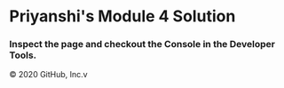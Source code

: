 <!DOCTYPE html>
<html>
<head>
  <meta charset="utf-8">
  <title>Module 4 Solution</title>
  <script>
    var names = []; // DO NOT REMOVE
  </script>
  <script src="SpeakHello.js"></script>
  <script src="SpeakGoodBye.js"></script>
  <script src="script.js"></script>
</head>
<body>
  <h1>Priyanshi's Module 4 Solution</h1>
  <h3>Inspect the page and checkout the Console in the Developer Tools.</h3>
</body>
</html>
© 2020 GitHub, Inc.v
